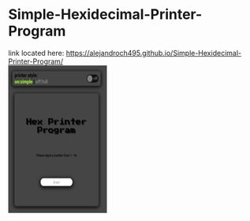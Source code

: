 # Simple-Hexidecimal-Printer-Program
link located here:
      https://alejandroch495.github.io/Simple-Hexidecimal-Printer-Program/<br>
<img src="https://raw.githubusercontent.com/alejandroch495/Simple-Hexidecimal-Printer-Program/master/image.png" width="200" height="300" />
